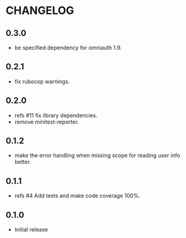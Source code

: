 # CHANGELOG

## 0.3.0

- be specified dependency for omniauth 1.9.

## 0.2.1

- fix rubocop warnings.

## 0.2.0

- refs #11 fix library dependencies.
- remove minitest-reporter.

## 0.1.2

- make the error handling when missing scope for reading user info better.

## 0.1.1

- refs #4 Add tests and make code coverage 100%.

## 0.1.0

- Initial release
